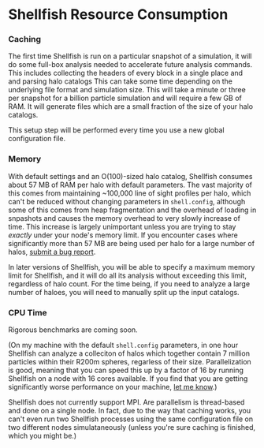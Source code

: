 # Shellfish Resource Consumption

### Caching
The first time Shellfish is run on a particular snapshot of a simulation, it
will do some full-box analysis needed to accelerate future analysis commands.
This includes collecting the headers of every block in a single place and
and parsing halo catalogs 
This can take some time depending on the underlying file format and simulation
size. This will take a minute or three per snapshot for a billion particle
simulation and will require a few GB of RAM. It will generate files which are
a small fraction of the size of your halo catalogs.

This setup step will be performed every time you use a new global configuration file.

### Memory

With default settings and an O(100)-sized halo catalog, Shellfish consumes about
57 MB of RAM per halo with default parameters. The vast majority of this comes from
maintaining ~100,000 line of sight profiles per halo, which can't be reduced without
changing parameters in `shell.config`, although some of this comes from heap
fragmentation and the overhead of loading in snpashots and causes the memory overhead to
very slowly increase of time. This increase is largely unimportant unless you are trying
to stay _exactly_ under your node's memory limit.
If you encounter cases where
significantly more than 57 MB are being used per halo for a large number of halos,
[submit a bug report](https://github.com/phil-mansfield/shellfish/issues).

In later versions of Shellfish, you will be able to specify a maximum memory limit for Shellfish,
and it will do all its analysis without exceeding this limit, regardless of halo count.
For the time being, if you need to analyze a large number of haloes, you will need to manually
split up the input catalogs.

### CPU Time

Rigorous benchmarks are coming soon.

(On my machine with the default `shell.config` parameters, in one hour Shellfish can analyze
a colleciton of halos which together contain 7 million particles within their R200m
spheres, regarless of their size. Parallelization is good, meaning that you can speed this
up by a factor of 16 by running Shellfish on a node with 16 cores available.
If you find that you are getting significantly worse performance
on your machine, [let me know](https://github.com/phil-mansfield/shellfish/issues).)

Shellfish does not currently support MPI. Are parallelism is thread-based and done
on a single node. In fact, due to the way that caching works,
you can't even run two Shellfish processes using the same configuration file on
two different nodes simulataneously (unless you're sure caching is finished, which you
might be.)